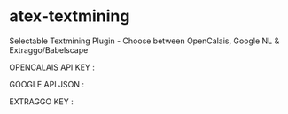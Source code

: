 # atex-textmining
Selectable Textmining Plugin - Choose between OpenCalais, Google NL &amp; Extraggo/Babelscape


OPENCALAIS API KEY :

GOOGLE API JSON :

EXTRAGGO KEY :
